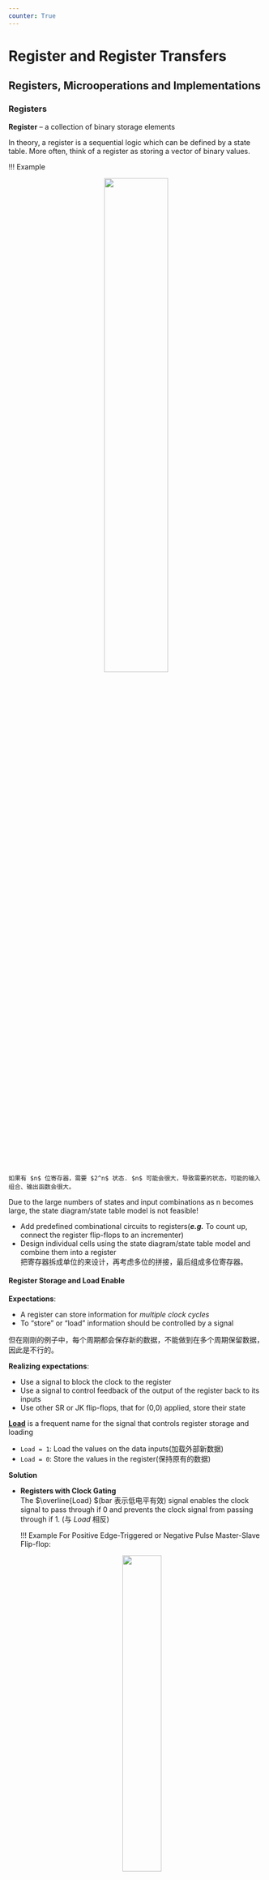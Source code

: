 ```yaml
---
counter: True  
---
```


# Register and Register Transfers

## Registers, Microoperations and Implementations

### Registers

**Register** – a collection of binary storage elements 

In theory, a register is a sequential logic which can be defined by a state table. More often, think of a register as storing a vector of binary values.  
  
!!! Example
    <div align=center> <img src="http://cdn.hobbitqia.cc/202211301052753.png" width = 50%/> </div>  

    如果有 $n$ 位寄存器，需要 $2^n$ 状态. $n$ 可能会很大，导致需要的状态，可能的输入组合、输出函数会很大。

Due to the large numbers of states and input combinations as n becomes large, the state diagram/state table model is not feasible!

* Add predefined combinational circuits to registers(***e.g.*** To count up, connect the register flip-flops to an incrementer)
* Design individual cells using the state diagram/state table model and combine them into a register   
把寄存器拆成单位的来设计，再考虑多位的拼接，最后组成多位寄存器。


#### Register Storage and Load Enable

**Expectations**:  
 
* A register can store information for *multiple clock cycles*
* To “store” or “load” information should be controlled by a signal

但在刚刚的例子中，每个周期都会保存新的数据，不能做到在多个周期保留数据，因此是不行的。

**Realizing expectations**:

* Use a signal to block the clock to the register
* Use a signal to control feedback of the output of the register back to its inputs
* Use other SR or JK flip-flops, that for (0,0) applied, store their state

<u>**Load**</u> is a frequent name for  the signal that controls   register storage and loading

* `Load = 1`: Load the values on the data inputs(加载外部新数据) 
* `Load = 0`: Store the values in the register(保持原有的数据)

**Solution**  

* **Registers with Clock Gating**  
    The $\overline{Load} $(bar 表示低电平有效) signal enables the clock signal to pass through if 0 and prevents the clock signal from passing through if 1. (与 $Load$ 相反)
    
    !!! Example 
        For Positive Edge-Triggered  or Negative Pulse Master-Slave Flip-flop:  
        <div align=center> <img src="http://cdn.hobbitqia.cc/202211301504389.png" width = 40%/> </div>   

        $Gated\ Clock = Clock + \overline{Load}$
        当 $\overline{Load}$ 信号为 1 时，时钟信号不再随着外部时钟改变，这时就是保持原有的数据。
    **Clock Skew**   
    问题在于我们是同步时序电路实现，要求时钟统一提供，这样所有的触发器会在同一时间完成操作。使用门控时钟的方式会带来更多的触发时间，时序电路从同步变为了异步的时序电路（触发有前有后）  
* **Registers with Load-Controlled Feedback**  
     Run the clock continuously, and  Selectively use a load control to change the register contents. 

    !!! Example
        <div align=center> <img src="http://cdn.hobbitqia.cc/202211301524511.png" width = 60%/> </div>   

#### Register Transfer Operations

* **Register Transfer Operations** – The movement and processing of data stored in registers

* Three basic components:
    * set of registers(源寄存器，目标寄存器)
    * operations
    * control of operations
* Elementary Operations -- load, count, shift, add, bitwise "OR", etc.  
Elementary operations called **microoperations**  

**Register Notation**  

* Letters and numbers  – denotes a register (***e.g.***  $R2, PC, IR$)
* Parentheses $(\ )$ – denotes a range of register bits (***e.g.*** $R1(1), PC(7:0), PC(L)$)
* **Arrow** $(\leftarrow)$ – denotes data transfer (***e.g.*** $R1 \leftarrow R2, PC(L) \leftarrow R0$) H 代表高位, L 代表低位(如 $PC(L),PC(H)$ 分别代表 $PC$ 的高八位和低八位)
* **Comma** – separates parallel operations
* **Brackets** $[\ ]$ – Specifies a memory address (***e.g.*** $R0 \leftarrow  M[AR],   R3 \leftarrow M[PC]$) 寻址

???  Example "Conditional Transfer"
    <div align=center> <img src="http://cdn.hobbitqia.cc/202211301556875.png" width = 50%/> </div>   

    如果 $K1=1$ 那么将 $R1$ 的信号传给 $R2$, 我们可以写为 $K1:(R2\leftarrow R1)$, 其中 $R1$ 是一个控制变量，表明条件执行的发生是否发生。

### Microoperations

Logical Groupings:  

* **Transfer** - move data from one register to another
* **Arithmetic** - perform arithmetic on data in registers $+-\times /$
* **Logic** - manipulate data or use bitwise logical operations $\wedge \vee \oplus \ \overline{x}$
* **Shift** - shift data in registers

??? "+"
    "+" 在逻辑表达式中表示或，在算术表达式中表示加法。  
    如 $(K1 + K2):  R1 \leftarrow R1 +R3$, 左边为或，右边为加。

<details>
<summary> <b>RTL, VHDL, Verilog Symbols for Register Transfers</b></summary>
<div align=center> <img src="http://cdn.hobbitqia.cc/202211301618933.png" width = 70%/> </div>   
</details>

#### Arithmetic Microoperations

<div align=center> <img src="http://cdn.hobbitqia.cc/202211301623755.png" width = 60%/> </div>   

* Note that any register may be specified for source 1, source 2, or destination.
* These simple microoperations operate on the whole word

#### Logical Microoperations

<div align=center> <img src="http://cdn.hobbitqia.cc/202211301624281.png" width = 60%/> </div>   

#### Shift Microoperations

<div align=center> <img src="http://cdn.hobbitqia.cc/202211301624735.png" width = 40%/> </div>

These shifts *"zero fill"*. Sometimes a separate flip-flop is used to provide the data shifted in, or to “catch” the data shifted out.

Other shifts are possible (rotates, arithmetic).

??? Example
    假设 $R2=1100\ 1001$  

    * $R1 \leftarrow sl\ R2$ 之后 $R2=1001\ 0010$
    * $R1 \leftarrow sr\ R2$ 之后 $R2=0110\ 0100$ 

#### Register Transfer Structures

* <u>**Multiplexer-Based Transfers**</u> - Multiple inputs are selected by a multiplexer dedicated to the register
* <u>**Bus-Based Transfers**</u> - Multiple inputs are selected by a shared multiplexer driving a bus that feeds inputs to multiple registers
* <u>**Three-State Bus**</u>  - Multiple inputs are selected by 3-state drivers with outputs connected to a bus that feeds multiple registers
* <u>**Other Transfer Structures**</u> -  Use multiple multiplexers, multiple buses, and combinations of all the above

Implementation:  

* **Multiplexer-Based Transfers**  
Multiplexers connected to register inputs produce flexible transfer structures (Note: Clocks are omitted for clarity)
    
    !!! Example
        $K1:R0\leftarrow R1\quad K2\overline{K1}:R0\leftarrow R2$   
        我们可以将其化简: $K1+K2\overline{K1}=K1+K2$ 就是 $R0$ 寄存器会被更新时的控制逻辑. 并用 $K1$ 作为 Mux 的选择信号。  
        <div align=center> <img src="http://cdn.hobbitqia.cc/202211301635371.png" width = 35%/> </div>   

        完整电路（假设寄存器均为 4 位）
        <div align=center> <img src="http://cdn.hobbitqia.cc/202211301637817.png" width = 55%/> </div>